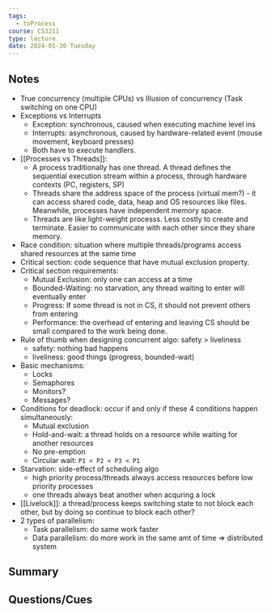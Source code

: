 ```yaml
---
tags:
  - toProcess
course: CS3211
type: lecture
date: 2024-01-30 Tuesday
---
```


## Notes

- True concurrency (multiple CPUs) vs Illusion of concurrency (Task switching on one CPU)
- Exceptions vs Interrupts
	- Exception: synchronous, caused when executing machine level ins
	- Interrupts: asynchronous, caused by hardware-related event (mouse movement, keyboard presses)
	- Both have to execute handlers.
- [[Processes vs Threads]]:
	- A process traditionally has one thread. A thread defines the sequential execution stream within a process, through hardware contexts (PC, registers, SP)
	- Threads share the address space of the process (virtual mem?) - it can access shared code, data, heap and OS resources like files. Meanwhile, processes have independent memory space.
	- Threads are like light-weight processs. Less costly to create and terminate. Easier to communicate with each other since they share memory.
- Race condition: situation where multiple threads/programs access shared resources at the same time
- Critical section: code sequence that have mutual exclusion property.
- Critical section requirements:
	- Mutual Exclusion: only one can access at a time
	- Bounded-Waiting: no starvation, any thread waiting to enter will eventually enter
	- Progress: If some thread is not in CS, it should not prevent others from entering
	- Performance: the overhead of entering and leaving CS should be small compared to the work being done.
- Rule of thumb when designing concurrent algo: safety > liveliness
	- safety: nothing bad happens
	- liveliness: good things (progress, bounded-wait)
- Basic mechanisms:
	- Locks
	- Semaphores
	- Monitors?
	- Messages?
- Conditions for deadlock: occur if and only if these 4 conditions happen simultaneously:
	- Mutual exclusion
	- Hold-and-wait: a thread holds on a resource while waiting for another resources
	- No pre-emption
	- Circular wait: `P1 < P2 < P3 < P1`
- Starvation: side-effect of scheduling algo
	- high priority process/threads always access resources before low priority processes
	- one threads always beat another when acquring a lock
- [[Livelock]]: a thread/process keeps switching state to not block each other, but by doing so continue to block each other?
- 2 types of parallelism:
	- Task parallelism: do same work faster
	- Data parallelism: do more work in the same amt of time ⇒ distributed system
## Summary

## Questions/Cues

